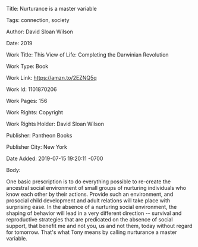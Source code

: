 Title:  Nurturance is a master variable

Tags:   connection, society

Author: David Sloan Wilson

Date:   2019

Work Title: This View of Life: Completing the Darwinian Revolution

Work Type: Book

Work Link: https://amzn.to/2EZNQ5q

Work Id: 1101870206

Work Pages: 156

Work Rights: Copyright

Work Rights Holder: David Sloan Wilson

Publisher: Pantheon Books

Publisher City: New York

Date Added: 2019-07-15 19:20:11 -0700

Body: 

One basic prescription is to do everything possible to re-create the ancestral social environment of small groups of nurturing individuals who know each other by their actions. Provide such an environment, and prosocial child development and adult relations will take place with surprising ease. In the absence of a nurturing social environment, the shaping of behavior will lead in a very different direction -- survival and reproductive strategies that are predicated on the absence of social support, that benefit me and not you, us and not them, today without regard for tomorrow. That's what Tony means by calling nurturance a master variable. 


